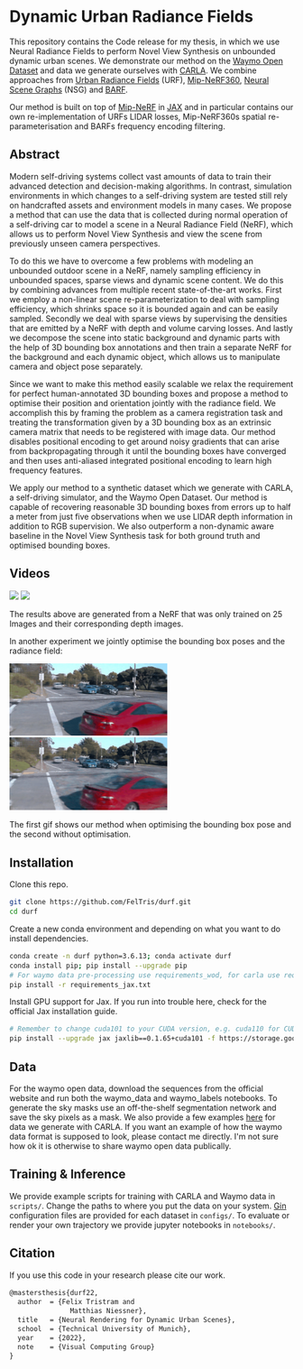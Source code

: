 # Dynamic Urban Radiance Fields
This repository contains the Code release for my thesis, 
in which we use Neural Radiance Fields to perform Novel View Synthesis on unbounded dynamic urban scenes. 
We demonstrate our method on the [Waymo Open Dataset](https://waymo.com/open/) 
and data we generate ourselves with [CARLA](https://carla.org).
We combine approaches from [Urban Radiance Fields](https://urban-radiance-fields.github.io) (URF), 
[Mip-NeRF360](https://jonbarron.info/mipnerf360/), [Neural Scene Graphs](https://light.princeton.edu/publication/neural-scene-graphs/) (NSG)
and [BARF](https://chenhsuanlin.bitbucket.io/bundle-adjusting-NeRF/).  


Our method is built on top of [Mip-NeRF](https://github.com/google/mipnerf) in [JAX](https://github.com/google/jax)
and in particular contains our own re-implementation of URFs LIDAR losses, 
Mip-NeRF360s spatial re-parameterisation and BARFs frequency encoding filtering.


## Abstract

Modern self-driving systems collect vast amounts of data to train their advanced
detection and decision-making algorithms. In contrast, simulation environments in
which changes to a self-driving system are tested still rely on handcrafted assets and
environment models in many cases. We propose a method that can use the data that is
collected during normal operation of a self-driving car to model a scene in a Neural
Radiance Field (NeRF), which allows us to perform Novel View Synthesis and view the
scene from previously unseen camera perspectives.

To do this we have to overcome a few problems with modeling an unbounded
outdoor scene in a NeRF, namely sampling efficiency in unbounded spaces, sparse
views and dynamic scene content. We do this by combining advances from multiple
recent state-of-the-art works. First we employ a non-linear scene re-parameterization
to deal with sampling efficiency, which shrinks space so it is bounded again and can
be easily sampled. Secondly we deal with sparse views by supervising the densities
that are emitted by a NeRF with depth and volume carving losses. And lastly we
decompose the scene into static background and dynamic parts with the help of 3D
bounding box annotations and then train a separate NeRF for the background and each
dynamic object, which allows us to manipulate camera and object pose separately.

Since we want to make this method easily scalable we relax the requirement for
perfect human-annotated 3D bounding boxes and propose a method to optimise their
position and orientation jointly with the radiance field. We accomplish this by framing
the problem as a camera registration task and treating the transformation given by a
3D bounding box as an extrinsic camera matrix that needs to be registered with image
data. Our method disables positional encoding to get around noisy gradients that can
arise from backpropagating through it until the bounding boxes have converged and
then uses anti-aliased integrated positional encoding to learn high frequency features.

We apply our method to a synthetic dataset which we generate with CARLA, a
self-driving simulator, and the Waymo Open Dataset. Our method is capable of
recovering reasonable 3D bounding boxes from errors up to half a meter from just five
observations when we use LIDAR depth information in addition to RGB supervision.
We also outperform a non-dynamic aware baseline in the Novel View Synthesis task
for both ground truth and optimised bounding boxes.

## Videos

<img src="videos/test_seg1_5.gif" width="280">
<img src="videos/waymo1_5_depth.gif" width="280">


The results above are generated from a NeRF that was only trained on 25 Images and their corresponding depth images.

In another experiment we jointly optimise the bounding box poses and the radiance field:

<img src="videos/test_seg1_5_opt.gif" width="280">
<img src="videos/test_seg1_5_noopt.gif" width="280">

The first gif shows our method when optimising the bounding box pose and the second without optimisation. 

## Installation

Clone this repo. 

```bash
git clone https://github.com/FelTris/durf.git
cd durf
```

Create a new conda environment and depending on what you want to do install dependencies.

```bash
conda create -n durf python=3.6.13; conda activate durf
conda install pip; pip install --upgrade pip
# For waymo data pre-processing use requirements_wod, for carla use requirements_carla
pip install -r requirements_jax.txt
```

Install GPU support for Jax. If you run into trouble here, check for the official Jax installation guide.

```bash
# Remember to change cuda101 to your CUDA version, e.g. cuda110 for CUDA 11.0.
pip install --upgrade jax jaxlib==0.1.65+cuda101 -f https://storage.googleapis.com/jax-releases/jax_cuda_releases.html
```

## Data

For the waymo open data, download the sequences from the official website and run both the waymo_data and waymo_labels notebooks.
To generate the sky masks use an off-the-shelf segmentation network and save the sky pixels as a mask.
We also provide a few examples 
[here](https://drive.google.com/drive/folders/1FENBETwX2K_8qdYIckfUGiLUtrmyol1T?usp=sharing) for data we generate with CARLA.
If you want an example of how the waymo data format is supposed to look, please contact me directly. 
I'm not sure how ok it is otherwise to share waymo open data publically. 

## Training \& Inference

We provide example scripts for training with CARLA and Waymo data in `scripts/`. 
Change the paths to where you put the data on your system. 
[Gin](https://github.com/google/gin-config) configuration files are provided for each dataset in `configs/`. 
To evaluate or render your own trajectory we provide jupyter notebooks in `notebooks/`.

## Citation

If you use this code in your research please cite our work.

```
@mastersthesis{durf22,
  author  = {Felix Tristram and
               Matthias Niessner},
  title   = {Neural Rendering for Dynamic Urban Scenes},
  school  = {Technical University of Munich},
  year    = {2022},
  note    = {Visual Computing Group}
}
```